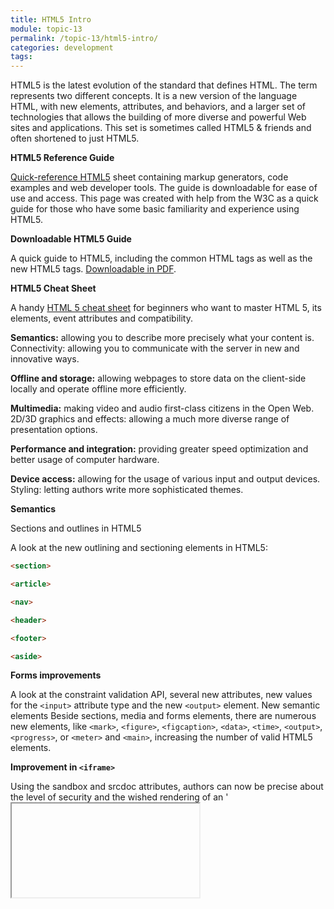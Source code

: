```yaml
---
title: HTML5 Intro
module: topic-13
permalink: /topic-13/html5-intro/
categories: development
tags:
---
```


<div class="divider-heading"></div>


HTML5 is the latest evolution of the standard that defines HTML. The term represents two different concepts. It is a new version of the language HTML, with new elements, attributes, and behaviors, and a larger set of technologies that allows the building of more diverse and powerful Web sites and applications. This set is sometimes called HTML5 & friends and often shortened to just HTML5.

**HTML5 Reference Guide**

<a href="https://www.tutorialspoint.com/html5/html5_quick_guide.htm" target="_new">Quick-reference HTML5</a> sheet containing markup generators, code examples and web developer tools. The guide is downloadable for ease of use and access. This page was created with help from the W3C as a quick guide for those who have some basic familiarity and experience using HTML5.

**Downloadable HTML5 Guide**

A quick guide to HTML5, including the common HTML tags as well as the new HTML5 tags. <a href="https://www.doc-developpement-durable.org/file/Projets-informatiques/cours-&-manuels-informatiques/htm-html-xml-ccs/HTML5%20Pocket%20Reference,%205th%20Edition.pdf" target="_new">Downloadable in PDF</a>.

**HTML5 Cheat Sheet**

A handy <a href="https://tuftsdev.github.io/WebProgramming/notes/html5-cheat-sheet.pdf" target="_new">HTML 5 cheat sheet</a> for beginners who want to master HTML 5, its elements, event attributes and compatibility.


**Semantics:** allowing you to describe more precisely what your content is.
Connectivity: allowing you to communicate with the server in new and innovative ways.

**Offline and storage:** allowing webpages to store data on the client-side locally and operate offline more efficiently.

**Multimedia:** making video and audio first-class citizens in the Open Web.
2D/3D graphics and effects: allowing a much more diverse range of presentation options.

**Performance and integration:** providing greater speed optimization and better usage of computer hardware.

**Device access:** allowing for the usage of various input and output devices.
Styling: letting authors write more sophisticated themes.

**Semantics**

Sections and outlines in HTML5

A look at the new outlining and sectioning elements in HTML5: 

```html
<section>

<article>

<nav>

<header>

<footer>

<aside>
```

**Forms improvements**

A look at the constraint validation API, several new attributes, new values for the `<input>` attribute type and the new `<output>` element.
New semantic elements
Beside sections, media and forms elements, there are numerous new elements, like `<mark>`, `<figure>`, `<figcaption>`, `<data>`, `<time>`, `<output>`, `<progress>`, or `<meter>` and `<main>`, increasing the number of valid HTML5 elements.

**Improvement in `<iframe>`**

Using the sandbox and srcdoc attributes, authors can now be precise about the level of security and the wished rendering of an '<iframe>' element.

**MathML**

Allows directly embedding mathematical formulas.

**HTML5-compliant parser**

The parser, which turns the bytes of an HTML document into a DOM, has been extended and now precisely defines the behavior to use in all cases, even when faced with invalid HTML. This leads to far greater predictability and interoperability between HTML5-compliant browsers.

**Connectivity**

**Web Sockets**

Allows creating a permanent connection between the page and the server and to exchange non-HTML data through that means.

**Server-sent events**

Allows a server to push events to a client, rather than the classical paradigm where the server could send data only in response to a client's request.

**WebRTC**

This technology, where RTC stands for Real-Time Communication, allows connecting to other people and controlling videoconferencing directly in the browser, without the need for a plugin or an external application.

**Offline & storage**

**Offline resources: The application cache**

Firefox fully supports the HTML5 offline resource specification. Most others have offline resource support at some level.

**Online and offline events**

Firefox 3 supports WHATWG online and offline events, which let applications and extensions detect whether or not there's an active Internet connection, as well as to detect when the connection goes up and down.
WHATWG client-side session and persistent storage (aka DOM storage)
Client-side session and persistent storage allows web applications to store structured data on the client side.

**IndexedDB**

IndexedDB is a web standard for the storage of significant amounts of structured data in the browser and for high performance searches on this data using indexes.

**Using files from web applications**

Support for the new HTML5 File API has been added to Gecko, making it possible for web applications to access local files selected by the user. This includes support for selecting multiple files using the `<input>` of type file HTML element's new multiple attribute. There also is FileReader.

**Multimedia**

**Using HTML5 audio and video**

The `<audio>` and `<video>` elements embed and allow the manipulation of new multimedia content.

**WebRTC**

This technology, where RTC stands for Real-Time Communication, allows connecting to other people and controlling videoconferencing directly in the browser, without the need for a plugin or an external application.

**Track and WebVTT**

The `<track>` element allows subtitles and chapters. WebVTT is a text track format.

**2D/3D graphics AND effects**

The HTML5 text API is now supported by `<canvas>` elements.

**WebGL**

WebGL brings 3D graphics to the Web by introducing an API that closely conforms to OpenGL ES 2.0 that can be used in HTML5 `<canvas>` elements.

**SVG**

An XML-based format of vectorial images that can directly be embedded in the HTML.

**Performance and Integration**

**Web Workers**

Allows delegation of JavaScript evaluation to background threads, allowing these activities to prevent slowing down interactive events.

**XMLHttpRequest level 2**

Allows fetching asynchronously some parts of the page, allowing it to display dynamic content, varying according to the time and user actions. This is the technology behind Ajax.

**JIT-compiling JavaScript engines**

The new generation of JavaScript engines is much more powerful, leading to greater performance.

**History API**

Allows the manipulation of the browser history. This is especially useful for pages loading interactively new information.

The contentEditable Attribute: Transform your website to a wiki!
HTML5 has standardized the contentEditable attribute. Learn more about this feature.

**Drag and drop**

The HTML5 drag and drop API allows support for dragging and dropping items within and between web sites. This also provides a simpler API for use by extensions and Mozilla-based applications.

**Focus management in HTML**

The new HTML5 activeElement and hasFocus attributes are supported.
Web-based protocol handlers

You can now register web applications as protocol handlers using the navigator.registerProtocolHandler() method.

**requestAnimationFrame**

Allows control of animations rendering to obtain optimal performance.
Fullscreen API

Controls the usage of the whole screen for a Web page or application, without the browser UI displayed.

**Pointer Lock API**

Allows locking the pointer to the content, so games and similar applications don't lose focus when the pointer reaches the window limit.

**Online and offline events**

In order to build a good offline-capable web application, you need to know when your application is actually offline. Incidentally, you also need to know when your application has returned to an online status again.

**Device access**

**Using the Camera API**

Allows using, manipulating, and storing an image from the computer's camera.

**Touch events**

Handlers to react to events created by a user pressing touch screens.

**Using geolocation**

Let browsers locate the position of the user using geolocation.

**Detecting device orientation**

Get the information when the device on which the browser runs changes orientation. This can be used as an input device (e.g., to make games that react to the position of the device) or to adapt the layout of a page to the orientation of the screen (portrait or landscape).

**Styling**

CSS has been extended to be able to style elements in a much more complex way. This is often referred as CSS3, though CSS is not a monolithic specification any more and the different modules are not all at level 3: some are at level 1 and others at level 4, with all the intermediate levels covered.

**New background styling features**

It is now possible to put shadows on elements using box-shadow, multiple backgrounds, and CSS filters. You can learn more about these by reading Advanced box effects.

**More fancy borders**

Not only it is now possible to use images to style borders, using border-image and its associated longhand properties, but rounded borders are supported via the border-radius property.

**Animating your style**

Using CSS Transitions to animate between different states or using CSS Animations to animate parts of the page without a triggering event, you can now control mobile elements on your page.

**Typography improvement**

Authors have better control to reach better typography. They can control text-overflow and hyphenation, but also can add a shadow to it or control more precisely its decorations. Custom typefaces can be downloaded and applied thanks to the new @font-face at-rule.

**New presentational layouts**

In order to improve the flexibility of designs, two new layouts have been added: the CSS multi-column layouts and CSS flexible box layout.
